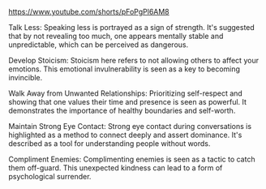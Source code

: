 https://www.youtube.com/shorts/pFoPgPl6AM8

Talk Less: Speaking less is portrayed as a sign of strength. It's suggested that by not revealing too much, one appears mentally stable and unpredictable, which can be perceived as dangerous.

Develop Stoicism: Stoicism here refers to not allowing others to affect your emotions. This emotional invulnerability is seen as a key to becoming invincible.

Walk Away from Unwanted Relationships: Prioritizing self-respect and showing that one values their time and presence is seen as powerful. It demonstrates the importance of healthy boundaries and self-worth.

Maintain Strong Eye Contact: Strong eye contact during conversations is highlighted as a method to connect deeply and assert dominance. It's described as a tool for understanding people without words.

Compliment Enemies: Complimenting enemies is seen as a tactic to catch them off-guard. This unexpected kindness can lead to a form of psychological surrender.

